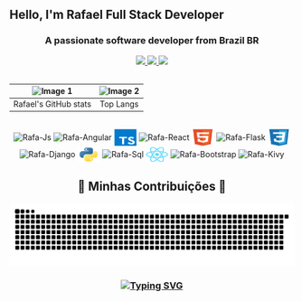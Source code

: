 
## Hello, I'm Rafael Full Stack Developer

<h3 align="center">A passionate software developer from Brazil BR</h3>
 
<div align="center"> 
  <a href="mailto:rafalee.dev@gmail.com">
    <img src="https://img.shields.io/badge/Gmail-333333?style=for-the-badge&logo=gmail&logoColor=red" />
  </a>
  <a href="https://www.linkedin.com/in/rafael2023/" target="_blank">
    <img src="https://img.shields.io/badge/LinkedIn-0077B5?style=for-the-badge&logo=linkedin&logoColor=white" target="_blank" />
  </a>
  <a href="https://meuportifolio-production-8292.up.railway.app/" target="_blank">
     <img src="https://img.shields.io/badge/Portfolio-FF5722?style=for-the-badge&logo=todoist&logoColor=white" target="_blank" /> <!-- sqlite, safari, google-chrome are other good icon options -->
  </a>
</div>

<br>

<div align="center">

| ![Image 1](https://github-readme-stats-sigma-five.vercel.app/api?username=Rafael-Lee1&show_icons=true&theme=midnight-purple) | ![Image 2](https://github-readme-stats-sigma-five.vercel.app/api/top-langs/?username=Rafael-Lee1&layout=compact&langs_count=7&theme=midnight-purple) |
| :---: | :---: |
| Rafael's GitHub stats | Top Langs |

</div>

<div style="display: inline_block": align="center"><br>
  <img align="center" alt="Rafa-Js" height="30" width="40" src="https://github.com/Rafael-Lee1/Icons/blob/f85d05ce344243c7a5f13ebe444b251000c1793a/icons8-javascript.gif">
  <img align="center" alt="Rafa-Angular" height="30" width="40" src="https://github.com/Rafael-Lee1/Icons/blob/5032f1e720ee7f9c4855b3a96e755db34925e064/Angular.gif">
  <img align="center" alt="Rafa-Ts" height="30" width="40" src="https://raw.githubusercontent.com/devicons/devicon/master/icons/typescript/typescript-plain.svg">
  <img align="center" alt="Rafa-React" height="30" width="40" src="https://github.com/Rafael-Lee1/Icons/blob/3a0959616c15176b879dbc17a71d8dd11c5fc5d3/Msql.gif">
  <img align="center" alt="Rafa-HTML" height="30" width="40" src="https://raw.githubusercontent.com/devicons/devicon/master/icons/html5/html5-original.svg">
  <img align="center" alt="Rafa-Flask" height="30" width="40" src="https://github.com/Rafael-Lee1/Icons/blob/1961b03a02f5ef3514c743d07ac481e0caad87a4/FLASK.gif">
  <img align="center" alt="Rafa-CSS" height="30" width="40" src="https://raw.githubusercontent.com/devicons/devicon/master/icons/css3/css3-original.svg">
  <img align="center" alt="Rafa-Django" height="30" width="40" src="https://github.com/Rafael-Lee1/Icons/blob/d9d0e61c6ba26dea6abfad9be89e0268bbc78132/Django.gif">
  <img align="center" alt="Rafa-Python" height="30" width="40" src="https://raw.githubusercontent.com/devicons/devicon/master/icons/python/python-original.svg">
  <img align="center" alt="Rafa-Sql" height="30" width="40" src="https://github.com/Rafael-Lee1/Icons/blob/43010fe49656f545bcb0d8d2a8d3b714d76ae36e/SQL.gif">
  <img align="center" alt="Rafa-React" height="30" width="40" src="https://raw.githubusercontent.com/devicons/devicon/master/icons/react/react-original.svg">
  <img align="center" alt="Rafa-Bootstrap" height="30" width="40" src="https://github.com/Rafael-Lee1/Icons/blob/ba7dbc3956793ecad31588f034ac7de1a22e4f98/Bootstrap%20(2).gif">
  <img align="center" alt="Rafa-Kivy" height="30" width="40" src="https://github.com/Rafael-Lee1/Icons/blob/71b32b53c8d0709a3b7ae531c79c17c5fab9c2db/kivy_.png"></p>
</div>
  
  ##
 

<div align="center">
  <h2>🐍 Minhas Contribuições 🐍</h2>
  <picture>
    <source media="(prefers-color-scheme: dark)" srcset="https://raw.githubusercontent.com/Rafael-Lee1/snk/refs/heads/main/assets/github-contribution-grid-snake-dark" />
    <source media="(prefers-color-scheme: light)" srcset="https://raw.githubusercontent.com/Rafael-Lee1/snk/refs/heads/main/assets/github-contribution-grid-snake-light" />
    <img alt="Animação da cobra representando minhas contribuições" src="https://raw.githubusercontent.com/Rafael-Lee1/snk/refs/heads/main/assets/github-contribution-grid-snake-light" />
  </picture>
  <h3 align="center">
    <a href="https://git.io/typing-svg">
      <img src="https://readme-typing-svg.demolab.com?font=Taprom&duration=4000&pause=1000&color=F7ECEF&center=true&width=435&lines=Obrigado+por+visitar!%E2%9C%8C%EF%B8%8F" alt="Typing SVG" />
    </a>
  </h3>
</div>




